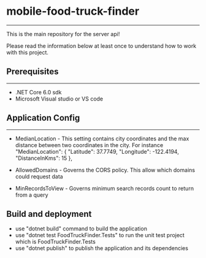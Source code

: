 # mobile-food-truck-finder
---
This is the main repository for the server api!

Please read the information below at least once to understand how to work with this project.

## Prerequisites
---
* .NET Core 6.0 sdk
* Microsoft Visual studio or VS code

## Application Config
---
 * MedianLocation - This setting contains city coordinates and the max distance between two coordinates in the city. For instance
   "MedianLocation": {
    "Latitude": 37.7749,
    "Longitude": -122.4194,
    "DistanceInKms": 15
  },

* AllowedDomains - Governs the CORS policy. This allow which domains could request data
* MinRecordsToView - Governs minimum search records count to return from a query

## Build and deployment
* use "dotnet build" command to build the application
* use "dotnet test FoodTruckFinder.Tests" to run the unit test project which is FoodTruckFinder.Tests
* use "dotnet publish" to publish the application and its dependencies
